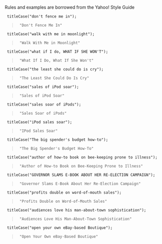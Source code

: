 Rules and examples are borrowed from the Yahoo! Style Guide

	 titleCase("don't fence me in");
>      "Don't Fence Me In"

	 titleCase("walk with me in moonlight");
>      "Walk With Me in Moonlight"

	 titleCase("what if I do, WHAT IF SHE WON'T");
>      "What If I Do, What If She Won't"

	 titleCase("the least she could do is cry");
>      "The Least She Could Do Is Cry"

	 titleCase("sales of iPod soar");
>      "Sales of iPod Soar"

	 titleCase("sales soar of iPods");
>      "Sales Soar of iPods"

	 titleCase("iPod sales soar");
>      "IPod Sales Soar"

	 titleCase("The big spender's budget how-to");
>      "The Big Spender's Budget How-To"

	 titleCase("author of how-to book on bee-keeping prone to illness");
>      "Author of How-to Book on Bee-Keeping Prone to Illness"

	 titleCase("GOVERNOR SLAMS E-BOOK ABOUT HER RE-ELECTION CAMPAIGN");
>      "Governor Slams E-Book About Her Re-Election Campaign"

	 titleCase("profits double on word-of-mouth sales");
>      "Profits Double on Word-of-Mouth Sales"

	 titleCase("audiences love his man-about-town sophistication");
>      "Audiences Love His Man-About-Town Sophistication"

	 titleCase("open your own eBay-based Boutique");
>      "Open Your Own eBay-Based Boutique"

